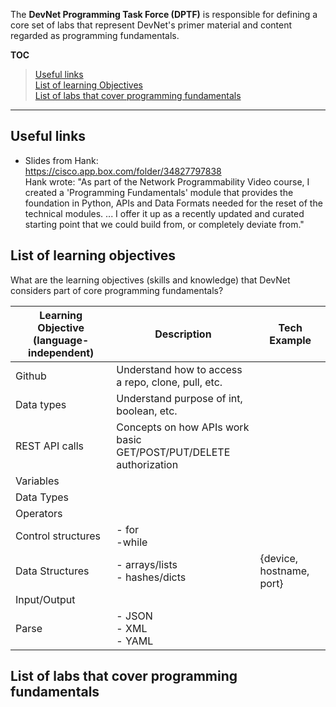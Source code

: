 The **DevNet Programming Task Force (DPTF)** is responsible for defining a core set of labs that represent DevNet's primer material and content regarded as programming fundamentals.

**TOC<br>**
  >  [Useful links](#useful-links)<br>
  [List of learning Objectives](#list-of-learning-objectives)<br>
  [List of labs that cover programming fundamentals](#list-of-labs-that-cover-programming-fundamentals)<br>

***

## Useful links

  - Slides from Hank:<br>
    https://cisco.app.box.com/folder/34827797838<br>
    Hank wrote: "As part of the Network Programmability Video course, I created a 'Programming Fundamentals' module that provides the foundation in Python, APIs and Data Formats needed for the reset of the technical modules. ... I offer it up as a recently updated and curated starting point that we could build from, or completely deviate from."


## List of learning objectives

What are the learning objectives (skills and knowledge) that DevNet considers part of core programming fundamentals?

| Learning Objective (language-independent) | Description  | Tech Example |
| ------------------ | --------------------- | ---- |
| Github             | Understand how to access a repo, clone, pull, etc. |   |
| Data types         | Understand purpose of int, boolean, etc. |   |
| REST API calls     | Concepts on how APIs work<br>basic GET/POST/PUT/DELETE <br> authorization|   |
|   Variables|   |   |
|  Data Types |   |   |
| Operators  |   |   |
| Control structures  |  - for<br>  -while   |   |
| Data Structures  |   - arrays/lists<br>  - hashes/dicts |   {device, hostname, port}  |
| Input/Output  |   |   |
| Parse  |  - JSON<br>  - XML <br>  -  YAML |   |





## List of labs that cover programming fundamentals


